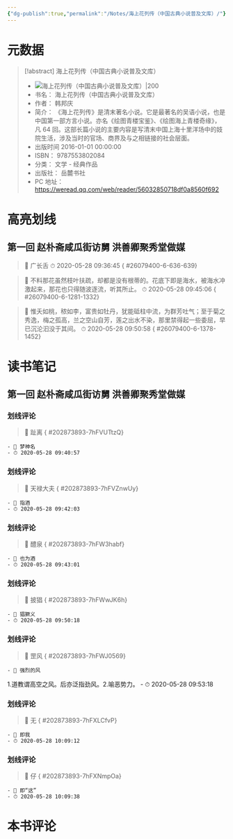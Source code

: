 ```yaml
---
{"dg-publish":true,"permalink":"/Notes/海上花列传（中国古典小说普及文库）/"}
---
```



# 元数据

> [!abstract] 海上花列传（中国古典小说普及文库）
> - ![ 海上花列传（中国古典小说普及文库）|200](https://wfqqreader-1252317822.image.myqcloud.com/cover/400/26079400/t7_26079400.jpg)
> - 书名： 海上花列传（中国古典小说普及文库）
> - 作者： 韩邦庆
> - 简介： 《海上花列传》是清末著名小说。它是最著名的吴语小说，也是中国第一部方言小说。亦名《绘图青楼宝鉴》、《绘图海上青楼奇缘》，凡 64 回。这部长篇小说的主要内容是写清末中国上海十里洋场中的妓院生活，涉及当时的官场、商界及与之相链接的社会层面。
> - 出版时间 2016-01-01 00:00:00
> - ISBN： 9787553802084
> - 分类： 文学 - 经典作品
> - 出版社： 岳麓书社
> - PC 地址：https://weread.qq.com/web/reader/56032850718df0a8560f692

# 高亮划线

## 第一回 赵朴斋咸瓜街访舅 洪善卿聚秀堂做媒

> 📌 广长舌
> ⏱ 2020-05-28 09:36:45
{ #26079400-6-636-639}


> 📌 不料那花虽然枝叶扶疏，却都是没有根蒂的。花底下即是海水，被海水冲激起来，那花也只得随波逐流，听其所止。
> ⏱ 2020-05-28 09:45:06
{ #26079400-6-1281-1332}


> 📌 惟夭如桃，秾如李，富贵如牡丹，犹能砥柱中流，为群芳吐气；至于菊之秀逸，梅之孤高，兰之空山自芳，莲之出水不染，那里禁得起一些委屈，早已沉沦汩没于其间。
> ⏱ 2020-05-28 09:50:58
{ #26079400-6-1378-1452}


# 读书笔记

## 第一回 赵朴斋咸瓜街访舅 洪善卿聚秀堂做媒

### 划线评论

> 📌 趾离 
{ #202873893-7hFVUTtzQ}

    - 💭 梦神名
    - ⏱ 2020-05-28 09:40:57

### 划线评论

> 📌 天禄大夫 
{ #202873893-7hFVZnwUy}

    - 💭 指酒
    - ⏱ 2020-05-28 09:42:03

### 划线评论

> 📌 醴泉 
{ #202873893-7hFW3habf}

    - 💭 也为酒
    - ⏱ 2020-05-28 09:43:01

### 划线评论

> 📌 披猖 
{ #202873893-7hFWwJK6h}

    - 💭 猖獗义
    - ⏱ 2020-05-28 09:50:18

### 划线评论

> 📌 罡风 
{ #202873893-7hFWJ0569}

    - 💭 强烈的风

1.道教谓高空之风。后亦泛指劲风。2.喻恶势力。
    - ⏱ 2020-05-28 09:53:18

### 划线评论

> 📌 无 
{ #202873893-7hFXLCfvP}

    - 💭 即我
    - ⏱ 2020-05-28 10:09:12

### 划线评论

> 📌 仔 
{ #202873893-7hFXNmpOa}

    - 💭 即“这”
    - ⏱ 2020-05-28 10:09:38


# 本书评论
